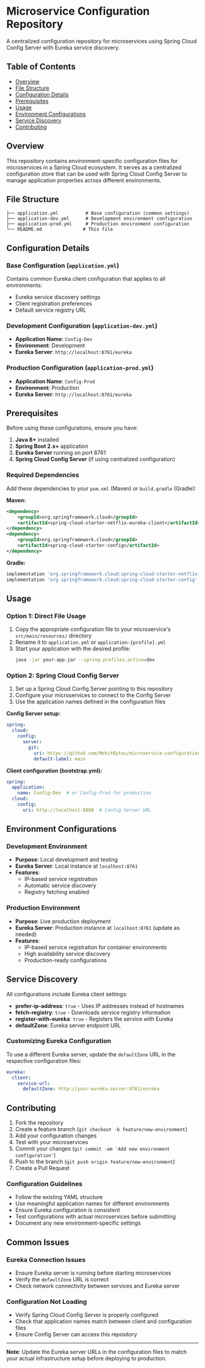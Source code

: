 # Microservice Configuration Repository

A centralized configuration repository for microservices using Spring Cloud Config Server with Eureka service discovery.

## Table of Contents

- [Overview](#overview)
- [File Structure](#file-structure)
- [Configuration Details](#configuration-details)
- [Prerequisites](#prerequisites)
- [Usage](#usage)
- [Environment Configurations](#environment-configurations)
- [Service Discovery](#service-discovery)
- [Contributing](#contributing)

## Overview

This repository contains environment-specific configuration files for microservices in a Spring Cloud ecosystem. It serves as a centralized configuration store that can be used with Spring Cloud Config Server to manage application properties across different environments.

## File Structure

```
├── application.yml          # Base configuration (common settings)
├── application-dev.yml      # Development environment configuration
├── application-prod.yml     # Production environment configuration
└── README.md               # This file
```

## Configuration Details

### Base Configuration (`application.yml`)
Contains common Eureka client configuration that applies to all environments:
- Eureka service discovery settings
- Client registration preferences
- Default service registry URL

### Development Configuration (`application-dev.yml`)
- **Application Name**: `Config-Dev`
- **Environment**: Development
- **Eureka Server**: `http://localhost:8761/eureka`

### Production Configuration (`application-prod.yml`)
- **Application Name**: `Config-Prod`
- **Environment**: Production
- **Eureka Server**: `http://localhost:8761/eureka`

## Prerequisites

Before using these configurations, ensure you have:

1. **Java 8+** installed
2. **Spring Boot 2.x+** application
3. **Eureka Server** running on port 8761
4. **Spring Cloud Config Server** (if using centralized configuration)

### Required Dependencies

Add these dependencies to your `pom.xml` (Maven) or `build.gradle` (Gradle):

**Maven:**
```xml
<dependency>
    <groupId>org.springframework.cloud</groupId>
    <artifactId>spring-cloud-starter-netflix-eureka-client</artifactId>
</dependency>
<dependency>
    <groupId>org.springframework.cloud</groupId>
    <artifactId>spring-cloud-starter-config</artifactId>
</dependency>
```

**Gradle:**
```gradle
implementation 'org.springframework.cloud:spring-cloud-starter-netflix-eureka-client'
implementation 'org.springframework.cloud:spring-cloud-starter-config'
```

## Usage

### Option 1: Direct File Usage
1. Copy the appropriate configuration file to your microservice's `src/main/resources/` directory
2. Rename it to `application.yml` or `application-{profile}.yml`
3. Start your application with the desired profile:
   ```bash
   java -jar your-app.jar --spring.profiles.active=dev
   ```

### Option 2: Spring Cloud Config Server
1. Set up a Spring Cloud Config Server pointing to this repository
2. Configure your microservices to connect to the Config Server
3. Use the application names defined in the configuration files

**Config Server setup:**
```yaml
spring:
  cloud:
    config:
      server:
        git:
          uri: https://github.com/MohitBytes/microservice-configuration
          default-label: main
```

**Client configuration (bootstrap.yml):**
```yaml
spring:
  application:
    name: Config-Dev  # or Config-Prod for production
  cloud:
    config:
      uri: http://localhost:8888  # Config Server URL
```

## Environment Configurations

### Development Environment
- **Purpose**: Local development and testing
- **Eureka Server**: Local instance at `localhost:8761`
- **Features**: 
  - IP-based service registration
  - Automatic service discovery
  - Registry fetching enabled

### Production Environment
- **Purpose**: Live production deployment
- **Eureka Server**: Production instance at `localhost:8761` (update as needed)
- **Features**:
  - IP-based service registration for container environments
  - High availability service discovery
  - Production-ready configurations

## Service Discovery

All configurations include Eureka client settings:

- **prefer-ip-address**: `true` - Uses IP addresses instead of hostnames
- **fetch-registry**: `true` - Downloads service registry information
- **register-with-eureka**: `true` - Registers the service with Eureka
- **defaultZone**: Eureka server endpoint URL

### Customizing Eureka Configuration

To use a different Eureka server, update the `defaultZone` URL in the respective configuration files:

```yaml
eureka:
  client:
    service-url:
      defaultZone: http://your-eureka-server:8761/eureka
```

## Contributing

1. Fork the repository
2. Create a feature branch (`git checkout -b feature/new-environment`)
3. Add your configuration changes
4. Test with your microservices
5. Commit your changes (`git commit -am 'Add new environment configuration'`)
6. Push to the branch (`git push origin feature/new-environment`)
7. Create a Pull Request

### Configuration Guidelines

- Follow the existing YAML structure
- Use meaningful application names for different environments
- Ensure Eureka configuration is consistent
- Test configurations with actual microservices before submitting
- Document any new environment-specific settings

## Common Issues

### Eureka Connection Issues
- Ensure Eureka server is running before starting microservices
- Verify the `defaultZone` URL is correct
- Check network connectivity between services and Eureka server

### Configuration Not Loading
- Verify Spring Cloud Config Server is properly configured
- Check that application names match between client and configuration files
- Ensure Config Server can access this repository

---

**Note**: Update the Eureka server URLs in the configuration files to match your actual infrastructure setup before deploying to production.